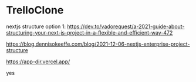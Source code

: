 # TrelloClone

 nextjs structure option 1:   https://dev.to/vadorequest/a-2021-guide-about-structuring-your-next-js-project-in-a-flexible-and-efficient-way-472

 https://blog.dennisokeeffe.com/blog/2021-12-06-nextjs-enterprise-project-structure

 https://app-dir.vercel.app/

 yes